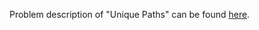 Problem description of "Unique Paths" can be found [here](https://leetcode.com/problems/unique-paths/).
